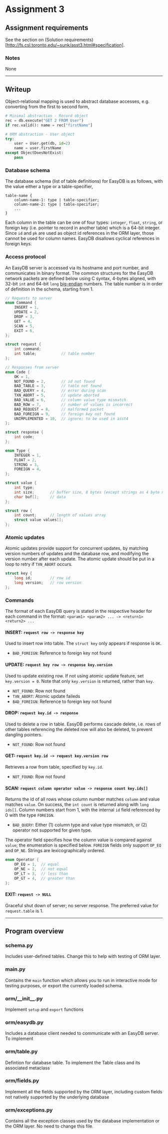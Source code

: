 # Assignment 3

## Assignment requirements

See the section on (Solution requirements)[http://fs.csl.toronto.edu/~sunk/asst3.html#specification].

### Notes

None

---

## Writeup

Object-relational mapping is used to abstract database accesses, e.g. converting from the first to second form,

```python
# Minimal abstraction - Record object
rec = db.execute("GET 2 FROM User")
if rec.valid(): name = rec["firstName"]

# ORM abstraction - User object
try:
    user = User.get(db, id=2)
    name = user.firstName
except ObjectDoesNotExist:
    pass
```

### Database schema

The database schema (list of table definitions) for EasyDB is as follows, with the value either a type or a table-specifier,
```
table-name {
    column-name-1: type | table-specifier;
    column-name-2: type | table-specifier;
    ...
}
```

Each column in the table can be one of four types: `integer`, `float`, `string`, or foreign key (i.e. pointer to record in another table) which is a 64-bit integer. Since `id` and `pk` are used as object id references in the ORM layer, those cannot be used for column names. EasyDB disallows cyclical references in foreign keys.

### Access protocol

An EasyDB server is accessed via its hostname and port number, and communicates in binary format. The common structures for the EasyDB network packets are defined below using C syntax, 4-bytes aligned, with 32-bit `int` and 64-bit `long` [big-endian](https://en.wikipedia.org/wiki/Endianness#Big-endian) numbers. The table number is in order of definition in the schema, starting from 1.

```cpp
// Requests to server
enum Command {
    INSERT = 1,
    UPDATE = 2,
    DROP = 3,
    GET = 4,
    SCAN = 5,
    EXIT = 6,
};

struct request {
    int command;
    int table;           // table number
};

// Responses from server
enum Code {
    OK = 1,
    NOT_FOUND = 2,       // id not found
    BAD_TABLE = 3,       // table not found
    BAD_QUERY = 4,       // error during scan
    TXN_ABORT = 5,       // update aborted
    BAD_VALUE = 6,       // column value type mismatch
    BAD_ROW = 7,         // number of values is incorrect
    BAD_REQUEST = 8,     // malformed packet
    BAD_FOREIGN = 9,     // foreign key not found
    UNIMPLEMENTED = 10,  // ignore; to be used in asst4
};

struct response {
    int code;
};

enum Type {
    INTEGER = 1,
    FLOAT = 2,
    STRING = 3,
    FOREIGN = 4,
};

struct value {
    int type;
    int size;       // buffer size, 8 bytes (except strings as 4 byte multiples)
    char buf[];     // data
};

struct row {
    int count;      // length of values array
    struct value values[];
};
```

### Atomic updates

Atomic updates provide support for concurrent updates, by matching version numbers of updates and the database row, and modifying the version number after each update.
The atomic update should be put in a loop to retry if `TXN_ABORT` occurs.

```cpp
struct key {
    long id;        // row id
    long version;   // row version
};
```

### Commands

The format of each EasyDB query is stated in the respective header for each command in the format:
`<param1> <param2> ... -> <return1> <return2> ...`

#### INSERT: `request row -> response key`

Used to insert row into table.
The `struct key` only appears if response is `OK`.
+ `BAD_FOREIGN`: Reference to foreign key not found

#### UPDATE: `request key row -> response key.version`

Used to update existing row.
If not using atomic update feature, set `key.version = 0`.
Note that only `key.version` is returned, rather than `key`.
+ `NOT_FOUND`: Row not found
+ `TXN_ABORT`: Atomic update faileds
+ `BAD_FOREIGN`: Reference to foreign key not found

#### DROP: `request key.id -> response`

Used to delete a row in table.
EasyDB performs cascade delete, i.e. rows of other tables referencing the deleted row will also be deleted, to prevent dangling pointers.
+ `NOT_FOUND`: Row not found

#### GET: `request key.id -> request key.version row`

Retrieves a row from table, specified by `key.id`.
+ `NOT_FOUND`: Row not found

#### SCAN: `request column operator value -> response count key.ids[]`

Returns the id of all rows whose column number matches `column` and value matches `value`.
On success, the `int count` is returned along with `long ids[]`.
Column numbers start from 1, with the internal `id` field referenced by 0 with the type `FOREIGN`.
+ `BAD_QUERY`: Either (1) column type and value type mismatch, or (2) operator not supported for given type.

The operator field specifies how the column value is compared against `value`; the enumeration is specified below.
`FOREIGN` fields only support `OP_EQ` and `OP_NE`.
Strings are lexicographically ordered.

```cpp
enum Operator {
    OP_EQ = 1,  // equal
    OP_NE = 2,  // not equal
    OP_LT = 3,  // less than
    OP_GT = 4,  // greater than
};
```

#### EXIT: `request -> NULL`

Graceful shut down of server; no server response.
The preferred value for `request.table` is 1.

---

## Program overview

### schema.py
Includes user-defined tables. Change this to help with testing of ORM layer.

### main.py
Contains the `main` function which allows you to run in interactive mode for testing purposes, or export the currently loaded schema.

### orm/\_\_init\_\_.py
Implement `setup` and `export` functions

### orm/easydb.py
Includes a database client needed to communicate with an EasyDB server. To implement

### orm/table.py
Defintion for database table. To implement the Table class and its associated metaclass

### orm/fields.py
Implement all the fields supported by the ORM layer, including custom fields not natively supported by the underlying database

### orm/exceptions.py
Contains all the exception classes used by the database implementation or the ORM layer. No need to change this file.
